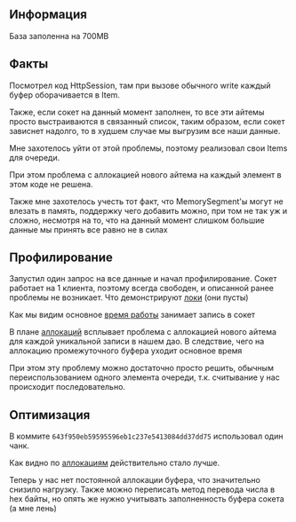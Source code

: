 ## Информация

База заполенна на 700MB


## Факты

Посмотрел код HttpSession, там при вызове обычного write каждый буфер оборачивается в Item.

Также, если сокет на данный момент заполнен, то все эти айтемы просто выстраиваются в связанный список,
таким образом, если сокет зависнет надолго, то в худшем случае мы выгрузим все наши данные.

Мне захотелось уйти от этой проблемы, поэтому реализовал свои Items для очереди.

При этом проблема с аллокацией нового айтема на каждый элемент в этом коде не решена.

Также мне захотелось учесть тот факт, что MemorySegment'ы могут не влезать в память, поддержку чего добавить можно,
при том не так уж и сложно, несмотря на то, что на данный момент слишком большие данные мы принять все равно не в силах

## Профилирование

Запустил один запрос на все данные и начал профилирование.
Сокет работает на 1 клиента, поэтому всегда свободен, и описанной ранее проблемы не возникает.
Что демонстрируют [локи](html%2Fstage6%2Fsolo_lock.html) (они пусты)

Как мы видим основное [время работы](html%2Fstage6%2Fsolo_cpu.html) занимает запись в сокет

В плане [аллокаций](html%2Fstage6%2Fsolo_alloc.html) всплывает проблема с аллокацией нового айтема для каждой
уникальной записи в нашем дао. В следствие, чего на аллокацию промежуточного буфера уходит основное время

При этом эту проблему можно достаточно просто решить, обычным переиспользованием одного элемента очереди,
т.к. считывание у нас происходит последовательно.

## Оптимизация

В коммите `643f950eb59595596eb1c237e5413084dd37dd75` использовал один чанк.

Как видно по [аллокациям](html%2Fstage6%2Foptimize_alloc.html) действительно стало лучше.
 
Теперь у нас нет постоянной аллокации буфера, что значительно снизило нагрузку.
Также можно переписать метод перевода числа в hex байты,
но опять же нужно учитывать заполненность буфера сокета (а мне лень)
